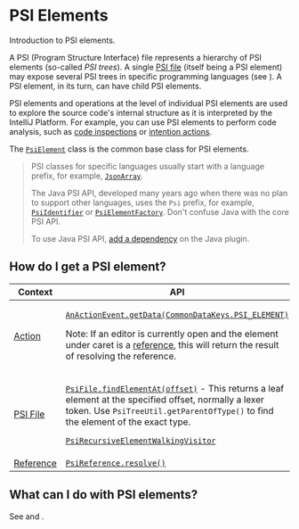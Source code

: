 <!-- Copyright 2000-2025 JetBrains s.r.o. and contributors. Use of this source code is governed by the Apache 2.0 license. -->

# PSI Elements

<link-summary>Introduction to PSI elements.</link-summary>

A PSI (Program Structure Interface) file represents a hierarchy of PSI elements (so-called _PSI trees_).
A single [PSI file](psi_files.md) (itself being a PSI element) may expose several PSI trees in specific programming languages (see [](file_view_providers.md)).
A PSI element, in its turn, can have child PSI elements.

PSI elements and operations at the level of individual PSI elements are used to explore the source code's internal structure as it is interpreted by the IntelliJ Platform.
For example, you can use PSI elements to perform code analysis, such as [code inspections](https://www.jetbrains.com/help/idea/code-inspection.html) or [intention actions](https://www.jetbrains.com/idea/help/intention-actions.html).

The [`PsiElement`](%gh-ic%/platform/core-api/src/com/intellij/psi/PsiElement.java) class is the common base class for PSI elements.

> PSI classes for specific languages usually start with a language prefix, for example, [`JsonArray`](%gh-ic%/json/split/gen/com/intellij/json/psi/JsonArray.java).
>
> The Java PSI API, developed many years ago when there was no plan to support other languages, uses the `Psi` prefix, for example, [`PsiIdentifier`](%gh-ic%/java/java-psi-api/src/com/intellij/psi/PsiIdentifier.java) or [`PsiElementFactory`](%gh-ic%/java/java-psi-api/src/com/intellij/psi/PsiElementFactory.java).
> Don't confuse Java with the core PSI API.
>
> To use Java PSI API, [add a dependency](plugin_dependencies.md) on the Java plugin.

## How do I get a PSI element?

| Context                        | API                                                                                                                                                                                                                                                                                                                                                                                                |
|--------------------------------|----------------------------------------------------------------------------------------------------------------------------------------------------------------------------------------------------------------------------------------------------------------------------------------------------------------------------------------------------------------------------------------------------|
| [Action](action_system.md)     | <p>[`AnActionEvent.getData(CommonDataKeys.PSI_ELEMENT)`](%gh-ic%/platform/editor-ui-api/src/com/intellij/openapi/actionSystem/AnActionEvent.java)</p><p>Note: If an editor is currently open and the element under caret is a [reference](psi_references.md), this will return the result of resolving the reference.</p>                                                                          |
| [PSI File](psi_files.md)       | <p>[`PsiFile.findElementAt(offset)`](%gh-ic%/platform/core-api/src/com/intellij/psi/PsiFile.java) - This returns a leaf element at the specified offset, normally a lexer token. Use `PsiTreeUtil.getParentOfType()` to find the element of the exact type.</p><p>[`PsiRecursiveElementWalkingVisitor`](%gh-ic%/platform/core-api/src/com/intellij/psi/PsiRecursiveElementWalkingVisitor.java)</p> |
| [Reference](psi_references.md) | [`PsiReference.resolve()`](%gh-ic%/platform/core-api/src/com/intellij/psi/PsiReference.java)                                                                                                                                                                                                                                                                                                       |

## What can I do with PSI elements?

See [](psi_cookbook.md) and [](modifying_psi.md).
